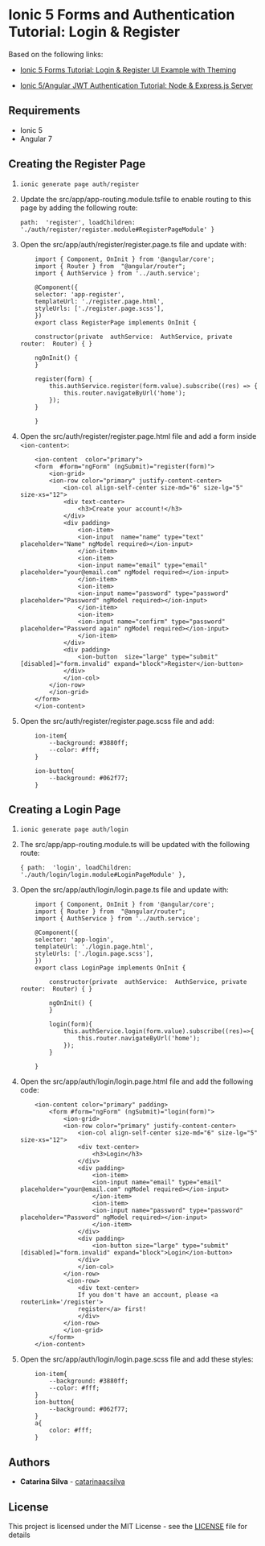 # Ionic 5 Forms and Authentication Tutorial: Login & Register 

Based on the following links:

- [Ionic 5 Forms Tutorial: Login & Register UI Example with Theming](https://www.techiediaries.com/ionic-ui-forms-theming/)


- [Ionic 5/Angular JWT Authentication Tutorial: Node & Express.js Server](https://www.techiediaries.com/ionic/ionic-5-jwt-authentication-node-expressjs/)

## Requirements

- Ionic 5
- Angular 7


## Creating the Register Page

1. `ionic generate page auth/register`
2. Update the src/app/app-routing.module.tsfile to enable routing to this page by adding the following route: 

    `path:  'register', loadChildren:  './auth/register/register.module#RegisterPageModule' }`

3. Open the src/app/auth/register/register.page.ts file and update with:

    ```
        import { Component, OnInit } from '@angular/core';
        import { Router } from  "@angular/router";
        import { AuthService } from '../auth.service';

        @Component({
        selector: 'app-register',
        templateUrl: './register.page.html',
        styleUrls: ['./register.page.scss'],
        })
        export class RegisterPage implements OnInit {

        constructor(private  authService:  AuthService, private  router:  Router) { }

        ngOnInit() {
        }

        register(form) {
            this.authService.register(form.value).subscribe((res) => {
                this.router.navigateByUrl('home');
            });
        }

        }
    ```
4. Open the src/auth/register/register.page.html file and add a form inside `<ion-content>`:

    ```
        <ion-content  color="primary">
        <form  #form="ngForm" (ngSubmit)="register(form)">
            <ion-grid>
            <ion-row color="primary" justify-content-center>
                <ion-col align-self-center size-md="6" size-lg="5" size-xs="12">
                <div text-center>
                    <h3>Create your account!</h3>
                </div>
                <div padding>
                    <ion-item>
                    <ion-input  name="name" type="text" placeholder="Name" ngModel required></ion-input>
                    </ion-item>
                    <ion-item>
                    <ion-input name="email" type="email" placeholder="your@email.com" ngModel required></ion-input>
                    </ion-item>
                    <ion-item>
                    <ion-input name="password" type="password" placeholder="Password" ngModel required></ion-input>
                    </ion-item>
                    <ion-item>
                    <ion-input name="confirm" type="password" placeholder="Password again" ngModel required></ion-input>
                    </ion-item>
                </div>
                <div padding>
                    <ion-button  size="large" type="submit" [disabled]="form.invalid" expand="block">Register</ion-button>
                </div>
                </ion-col>
            </ion-row>
            </ion-grid>
        </form>
        </ion-content>
    ```
5.  Open the src/auth/register/register.page.scss file and add:

    ``` 
        ion-item{
            --background: #3880ff;
            --color: #fff;
        }

        ion-button{
            --background: #062f77;
        }

    ```

## Creating a Login Page

1. `ionic generate page auth/login`

2. The src/app/app-routing.module.ts will be updated with the following route:

    `{ path:  'login', loadChildren:  './auth/login/login.module#LoginPageModule' },`

3. Open the src/app/auth/login/login.page.ts file and update with:

    ``` 
        import { Component, OnInit } from '@angular/core';
        import { Router } from  "@angular/router";
        import { AuthService } from '../auth.service';

        @Component({
        selector: 'app-login',
        templateUrl: './login.page.html',
        styleUrls: ['./login.page.scss'],
        })
        export class LoginPage implements OnInit {

            constructor(private  authService:  AuthService, private  router:  Router) { }

            ngOnInit() {
            }

            login(form){
                this.authService.login(form.value).subscribe((res)=>{
                    this.router.navigateByUrl('home');
                });
            }

        } 

    ```

4. Open the src/app/auth/login/login.page.html file and add the following code:

    ```
        <ion-content color="primary" padding>
            <form #form="ngForm" (ngSubmit)="login(form)">
                <ion-grid>
                <ion-row color="primary" justify-content-center>
                    <ion-col align-self-center size-md="6" size-lg="5" size-xs="12">
                    <div text-center>
                        <h3>Login</h3>
                    </div>
                    <div padding>
                        <ion-item>
                        <ion-input name="email" type="email" placeholder="your@email.com" ngModel required></ion-input>
                        </ion-item>
                        <ion-item>
                        <ion-input name="password" type="password" placeholder="Password" ngModel required></ion-input>
                        </ion-item>
                    </div>
                    <div padding>
                        <ion-button size="large" type="submit" [disabled]="form.invalid" expand="block">Login</ion-button>
                    </div>
                    </ion-col>
                </ion-row>
                 <ion-row>
                    <div text-center>
                    If you don't have an account, please <a routerLink='/register'>
                    register</a> first!
                    </div>
                </ion-row>
                </ion-grid>
            </form>
        </ion-content>

    ``` 

5. Open the src/app/auth/login/login.page.scss file and add these styles:

    ```
        ion-item{
            --background: #3880ff;
            --color: #fff;
        }
        ion-button{
            --background: #062f77;
        }
        a{
            color: #fff;
        }

    ```

## Authors

* **Catarina Silva** - [catarinaacsilva](https://github.com/catarinaacsilva)

## License

This project is licensed under the MIT License - see the [LICENSE](LICENSE) file for details